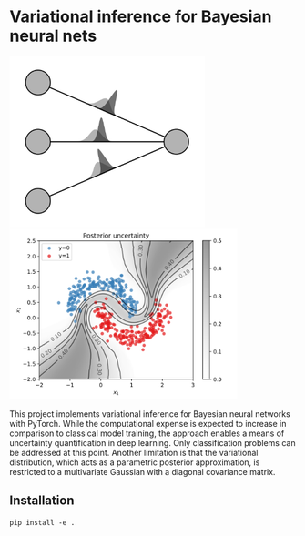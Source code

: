 # Variational inference for Bayesian neural nets

<p>
  <img src="assets/bnn.png" alt="Bayesian neural network with probabilistic weights" title="Bayesian neural network" height="300" style="padding-right: 1em;">
  <img src="assets/uncertainty.svg" alt="Uncertainty of the posterior predictions" title="Posterior prediction uncertainty" height="300">
</p>

This project implements variational inference for Bayesian neural networks with PyTorch.
While the computational expense is expected to increase in comparison to classical model training,
the approach enables a means of uncertainty quantification in deep learning.
Only classification problems can be addressed at this point.
Another limitation is that the variational distribution, which acts as a parametric posterior approximation,
is restricted to a multivariate Gaussian with a diagonal covariance matrix.

## Installation

```
pip install -e .
```

